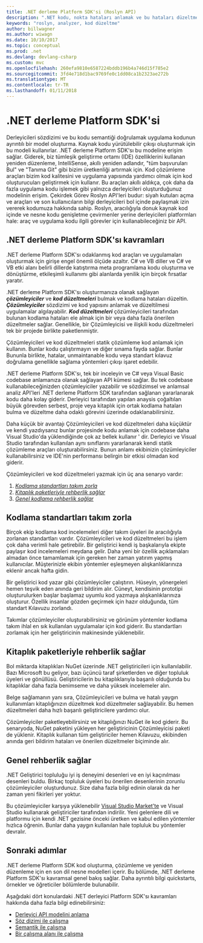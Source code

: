 ```yaml
---
title: .NET derleme Platform SDK'si (Roslyn API)
description: ".NET kodu, nokta hataları anlamak ve bu hataları düzeltmek için .NET derleyici Platform (Roslyn API'ları olarak da bilinir) SDK kullanmayı öğrenin."
keywords: "roslyn, analyzer, kod düzeltme"
author: billwagner
ms.author: wiwagn
ms.date: 10/10/2017
ms.topic: conceptual
ms.prod: .net
ms.devlang: devlang-csharp
ms.custom: mvc
ms.openlocfilehash: 260efa9810e6587224bddb196b4a746d15f785e2
ms.sourcegitcommit: 3fd4e718d1bac9769fe0c1dd08ca1b2323ae272b
ms.translationtype: MT
ms.contentlocale: tr-TR
ms.lasthandoff: 01/11/2018
---
```

# <a name="the-net-compiler-platform-sdk"></a>.NET derleme Platform SDK'si

Derleyicileri sözdizimi ve bu kodu semantiği doğrulamak uygulama kodunun ayrıntılı bir model oluşturma. Kaynak kodu yürütülebilir çıkışı oluşturmak için bu modeli kullanırlar. .NET derleme Platform SDK'sı bu modeline erişim sağlar. Giderek, biz tümleşik geliştirme ortamı (IDE) özelliklerini kullanan yeniden düzenleme, IntelliSense, akıllı yeniden adlandır, "tüm başvuruları Bul" ve "Tanıma Git" gibi bizim üretkenliği artırmak için. Kod çözümleme araçları bizim kod kalitesini ve uygulama yapısında yardımcı olmak için kod oluşturucuları geliştirmek için kullanır. Bu araçları akıllı aldıkça, çok daha da fazla uygulama kodu işlemek gibi yalnızca derleyicileri oluşturduğunuz modelinin erişim. Çekirdek Görev Roslyn API'leri budur: siyah kutuları açma ve araçları ve son kullanıcıların bilgi derleyicileri bol içinde paylaşmak izin vererek kodumuza hakkında sahip.
Roslyn, aracılığıyla donuk kaynak kod içinde ve nesne kodu genişletme çevirmenler yerine derleyicileri platformları hale: araç ve uygulama kodu ilgili görevler için kullanabileceğiniz bir API.

## <a name="net-compiler-platform-sdk-concepts"></a>.NET derleme Platform SDK'sı kavramları

.NET derleme Platform SDK'sı odaklanmış kod araçları ve uygulamaları oluşturmak için girişe engel önemli ölçüde azaltır. C# ve VB diller ve C# ve VB etki alanı belirli dillerde katıştırma meta programlama kodu oluşturma ve dönüştürme, etkileşimli kullanımı gibi alanlarda yenilik için birçok fırsatlar yaratır.

.NET derleme Platform SDK'sı oluşturmanıza olanak sağlayan ***çözümleyiciler*** ve ***kod düzeltmeleri*** bulmak ve kodlama hataları düzeltin. ***Çözümleyiciler*** sözdizimi ve kod yapısını anlamak ve düzeltilmesi uygulamalar algılayabilir. ***Kod düzeltmeleri*** çözümleyicileri tarafından bulunan kodlama hataları ele almak için bir veya daha fazla önerilen düzeltmeler sağlar. Genellikle, bir Çözümleyicisi ve ilişkili kodu düzeltmeleri tek bir projede birlikte paketlenmiştir. 

Çözümleyicileri ve kod düzeltmeleri statik çözümleme kod anlamak için kullanın. Bunlar kodu çalıştırmayın ve diğer sınama fayda sağlar. Bunlar Bununla birlikte, hatalar, unmaintanable kodu veya standart kılavuz doğrulama genellikle sağlama yöntemleri çıkışı işaret edebilir.

.NET derleme Platform SDK'sı, tek bir inceleyin ve C# veya Visual Basic codebase anlamanıza olanak sağlayan API kümesi sağlar. Bu tek codebase kullanabileceğinizden çözümleyiciler yazabilir ve sözdizimsel ve anlamsal analiz API'leri .NET derleme Platform SDK tarafından sağlanan yararlanarak kodu daha kolay giderir. Derleyici tarafından yapılan anaysis çoğaltılan büyük görevden serbest, proje veya kitaplık için ortak kodlama hataları bulma ve düzeltme daha odaklı görevini üzerinde odaklanabilirsiniz.

Daha küçük bir avantajı Çözümleyicileri ve kod düzeltmeleri daha küçüktür ve kendi yazdıysanız bunlar projesinde kodu anlamak için codebase daha Visual Studio'da yüklendiğinde çok az bellek kullanır ' dir. Derleyici ve Visual Studio tarafından kullanılan aynı sınıflarını yararlanarak kendi statik çözümleme araçları oluşturabilirsiniz. Bunun anlamı ekibinizin çözümleyiciler kullanabilirsiniz ve IDE'nin performansı belirgin bir etkisi olmadan kod giderir.

Çözümleyicileri ve kod düzeltmeleri yazmak için üç ana senaryo vardır:

1. [*Kodlama standartları takım zorla*](#enforce-team-coding-standards)
1. [*Kitaplık paketleriyle rehberlik sağlar*](#provide-guidance-with-library-packages)
1. [*Genel kodlama rehberlik sağlar*](#provide-general-coding-guidance)

## <a name="enforce-team-coding-standards"></a>Kodlama standartları takım zorla

Birçok ekip kodlama kod incelemeleri diğer takım üyeleri ile aracılığıyla zorlanan standartları vardır. Çözümleyicileri ve kod düzeltmeleri bu işlem çok daha verimli hale getirebilir. Bir geliştirici kendi iş başkalarıyla ekipte paylaşır kod incelemeleri meydana gelir. Daha yeni bir özellik açıklamaları almadan önce tamamlamak için gereken her zaman yatırım yapmış kullanıcılar. Müşterinizle ekibin yöntemler eşleşmeyen alışkanlıklarınıza eklenir ancak hafta gidin.

Bir geliştirici kod yazar gibi çözümleyiciler çalıştırın. Hüseyin, yönergeleri hemen teşvik eden anında geri bildirim alır. Cüneyt, kendisinin prototipi oluşturulurken başlar başlamaz uyumlu kod yazmaya alışkanlıklarınıza oluşturur. Özellik insanlar gözden geçirmek için hazır olduğunda, tüm standart Kılavuzu zorlandı.

Takımlar çözümleyiciler oluşturabilirsiniz ve görünüm yöntemler kodlama takım ihlal en sık kullanılan uygulamalar için kod giderir. Bu standartları zorlamak için her geliştiricinin makinesinde yüklenebilir.

## <a name="provide-guidance-with-library-packages"></a>Kitaplık paketleriyle rehberlik sağlar

Bol miktarda kitaplıkları NuGet üzerinde .NET geliştiricileri için kullanılabilir.
Bazı Microsoft bu geliyor, bazı üçüncü taraf şirketlerden ve diğer topluluk üyeleri ve gönüllüsü. Geliştiricilerin bu kitaplıklarıyla başarılı olduğunda bu kitaplıklar daha fazla benimseme ve daha yüksek incelemeler alın.

Belge sağlamanın yanı sıra, Çözümleyicileri ve bulma ve hatalı yaygın kullanımları kitaplığınızın düzeltmek kod düzeltmeler sağlayabilir. Bu hemen düzeltmeleri daha hızlı başarılı geliştiricilere yardımcı olur. 

Çözümleyiciler paketleyebilirsiniz ve kitaplığınızı NuGet ile kod giderir. Bu senaryoda, NuGet paketini yükleyen her geliştiricinin Çözümleyicisi paketi de yüklenir. Kitaplık kullanan tüm geliştiriciler hemen Kılavuzu, ekibinden anında geri bildirim hataları ve önerilen düzeltmeler biçiminde alır.

## <a name="provide-general-guidance"></a>Genel rehberlik sağlar

.NET Geliştirici topluluğu iyi iş deneyimi desenleri ve en iyi kaçınılması desenleri buldu. Birkaç topluluk üyeleri bu önerilen desenlerinin zorunlu çözümleyiciler oluşturdunuz. Size daha fazla bilgi edinin olarak da her zaman yeni fikirleri yer yoktur.

Bu çözümleyiciler karşıya yüklenebilir [Visual Studio Market'te](https://marketplace.visualstudio.com/vs) ve Visual Studio kullanarak geliştiriciler tarafından indirilir. Yeni gelenlere dili ve platformu için kendi .NET gezisine önceki üretken ve kabul edilen yöntemler hızlıca öğrenin. Bunlar daha yaygın kullanılan hale topluluk bu yöntemler devralır.

## <a name="next-steps"></a>Sonraki adımlar

.NET derleme Platform SDK kod oluşturma, çözümleme ve yeniden düzenleme için en son dil nesne modelleri içerir. Bu bölümde, .NET derleme Platform SDK'sı kavramsal genel bakış sağlar. Daha ayrıntılı bilgi quickstarts, örnekler ve öğreticiler bölümlerde bulunabilir.

Aşağıdaki dört konulardaki .NET derleyici Platform SDK'sı kavramları hakkında daha fazla bilgi edinebilirsiniz:

 - [Derleyici API modelini anlama](compiler-api-model.md)
 - [Söz dizimi ile çalışma](work-with-syntax.md)
 - [Semantik ile çalışma](work-with-semantics.md)
 - [Bir çalışma alanı ile çalışma](work-with-workspace.md)

<!--

Turn this on as more of the conceptual content is in place:
- Try the [Quickstarts](quickstart/index.md) to create your first tutorial.
- Experiment with one of the [Tutorials](tutorials/index.md).
- Explore the [Samples](samples/index.md) to see some simple analyzers.
- Read the [Concepts](concepts/index.md) to understand the ideas behind analyzers and code fixes.

-->
